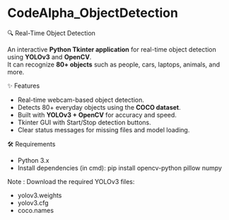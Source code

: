 # CodeAlpha_ObjectDetection

🔍 Real-Time Object Detection

An interactive **Python Tkinter application** for real-time object detection using **YOLOv3** and **OpenCV**.  
It can recognize **80+ objects** such as people, cars, laptops, animals, and more.

✨ Features
- Real-time webcam-based object detection.
- Detects 80+ everyday objects using the **COCO dataset**.
- Built with **YOLOv3 + OpenCV** for accuracy and speed.
- Tkinter GUI with Start/Stop detection buttons.
- Clear status messages for missing files and model loading.

🛠️ Requirements
- Python 3.x  
- Install dependencies (in cmd):
  pip install opencv-python pillow numpy

Note : Download the required YOLOv3 files:
- yolov3.weights
- yolov3.cfg
- coco.names
